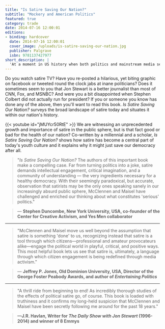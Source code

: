 ```yaml
---
title: "Is Satire Saving Our Nation?"
subtitle: "Mockery and American Politics"
featured: true
category: trade
date: 2014-07-16 12:00:01
editions:
- binding: hardcover
  date: 2014-07-16 12:00:01
  cover_image: /uploads/is-satire-saving-our-nation.jpg
  publisher: Palgrave
  isbn: 9781137427977
short_description: |
  'At a moment in US history when both politics and mainstream media seem dangerously distant from reality, the voice of reason and the defense of democracy increasingly come from satirists. Co-written by a millennial and a scholar, <em>Is Satire Saving Our Nation? </em>shows how satire has become a central part of today’s youth culture and it explains why it might just save our democracy after all.'
---
```

Do you watch satire TV? Have you re-posted a hilarious, yet biting graphic on facebook or tweeted round the clock jabs at inane politicians? Does it sometimes seem to you that Jon Stewart is a better journalist than most of CNN, Fox, and MSNBC? And were you a bit disappointed when Stephen Colbert did not actually run for president? If you or someone you know has done any of the above, then you'll want to read this book. _Is Satire Saving Our Nation?_ surveys the broad landscape of satire today and situates it within our nation's history.

{{< youtube id="jMUYcr50RtE" >}}
We are witnessing an unprecedented growth and importance of satire in the public sphere, but is that fact good or bad for the health of our nation? Co-written by a millennial and a scholar, _Is Satire Saving Our Nation?_ shows how satire has become a central part of today's youth culture and it explains why it might just save our democracy after all.



>"_Is Satire Saving Our Nation?_ The authors of this important book make a compelling case. Far from turning politics into a joke, satire demands intellectual engagement, critical imagination, and a community of understanding — the very ingredients necessary for a healthy democracy. With their seemingly paradoxical, but accurate, observation that satirists may be the only ones speaking sanely in our increasingly absurd public sphere, McClennen and Maisel have challenged and enriched our thinking about what constitutes 'serious' politics." 

> — **Stephen Duncombe, New York University, USA, co-founder of the Center for Creative Activism, and Yes Men collaborator**

---

> "McClennen and Maisel move us well beyond the assumption that satire is something 'done' to us, recognizing instead that satire is a tool through which citizens—professional and amateur provocateurs alike—engage the political world in playful, critical, and positive ways. This most helpful book lets us see that satire is, ultimately, a language through which citizen engagement is being redefined through media activism." 

> — **Jeffrey P. Jones, Old Dominion University, USA, Director of the George Foster Peabody Awards, and author of _Entertaining Politics_**

---

> "A thrill ride from beginning to end! As incredibly thorough studies of the effects of political satire go, of course. This book is loaded with truthiness and it confirms my long-held suspicion that McClennen and Maisel have been secretly following me around for the past 18 years." 

> **—J.R. Havlan, Writer for _The Daily Show with Jon Stewart_ (1996-2014) and winner of 8 Emmys**


